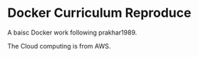 Docker Curriculum Reproduce
===
A baisc Docker work following prakhar1989.

The Cloud computing is from AWS.
 
